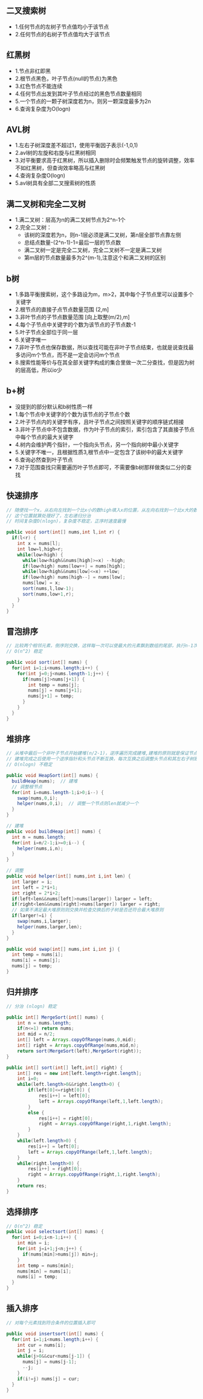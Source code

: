 ## 二叉搜索树

- 1.任何节点的左树子节点值均小于该节点
- 2.任何节点的右树子节点值均大于该节点

## 红黑树

- 1.节点非红即黑
- 2.根节点黑色，叶子节点(null的节点)为黑色
- 3.红色节点不能连续
- 4.任何节点出发到其叶子节点经过的黑色节点数量相同
- 5.一个节点的一颗子树深度若为n，则另一颗深度最多为2n
- 6.查询复杂度为O(logn)

## AVL树

- 1.左右子树深度差不超过1，使用平衡因子表示(-1,0,1)
- 2.avl树的左旋和右旋与红黑树相同
- 3.对平衡要求高于红黑树，所以插入删除时会频繁触发节点的旋转调整，效率不如红黑树，但查询效率略高与红黑树
- 4.查询复杂度O(logn)
- 5.avl树具有全部二叉搜索树的性质

## 满二叉树和完全二叉树

- 1.满二叉树：层高为n的满二叉树节点为2^n-1个
- 2.完全二叉树：
  - 该树的深度若为n，则n-1层必须是满二叉树，第n层全部节点靠左侧
  - 总结点数量-(2^n-1)-1=最后一层的节点数
  - 满二叉树一定是完全二叉树，完全二叉树不一定是满二叉树
  - 第m层的节点数量最多为2^(m-1),注意这个和满二叉树的区别

## b树

  - 1.多路平衡搜索树，这个多路设为m，m>2，其中每个子节点里可以设置多个关键字
  - 2.根节点的直接子点节点数量范围 (2,m]
  - 3.非叶节点的子节点数量范围 [向上取整(m/2),m]
  - 4.每个子节点中关键字的个数为该节点的子节点数-1
  - 5.叶子节点全部位于同一层
  - 6.关键字唯一
  - 7.非叶子节点也保存数据，所以查找可能在非叶子节点结束，也就是说查找最多访问m个节点，而不是一定会访问m个节点
  - 8.搜索性能等价与在其全部关键字构成的集合里做一次二分查找，但是因为树的层高低，所以io少

## b+树

  - 没提到的部分默认和b树性质一样
  - 1.每个节点中关键字的个数为该节点的子节点个数
  - 2.叶子节点内的关键字有序，且叶子节点之间按照关键字的顺序链式相接
  - 3.非叶子节点中不包含数据，作为叶子节点的索引，索引包含了其直接子节点中每个节点的最大关键字
  - 4.树内会维护两个指针，一个指向头节点，另一个指向树中最小关键字
  - 5.关键字不唯一，且根据性质3,根节点中一定包含了该树中的最大关键字
  - 6.查询必然查到叶子节点
  - 7.对于范围查找只需要遍历叶子节点即可，不需要像b树那样做类似二分的查找

## 快速排序

```java
// 随便找一个x，从右向左找到一个比x小的数high填入x的位置，从左向右找到一个比x大的数low填入high的位置，再把x放回low的位置
// 这个位置就算处理好了，左右递归分治
// 时间复杂度O(nlogn)，复杂度不稳定，正序时速度最慢

public void sort(int[] nums,int l,int r) {
  if(l<r) {
    int x = nums[l];
    int low=l,high=r;
    while(low<high) {
      while(low<high&&nums[high]>=x) --high;
      if(low<high) nums[low++] = nums[high];
      while(low<high&&nums[low]<=x) ++low;
      if(low<high) nums[high--] = nums[low];
      nums[low] = x;
      sort(nums,l,low-1);
      sort(nums,low+1,r);
    }
  }
}
```

## 冒泡排序

```java
// 比较两个相邻元素，倒序则交换，这样每一次可以使最大的元素飘到数组的尾部，执行n-1次后就可以使得长度为n的数组正序
// O(n^2) 稳定

public void sort(int[] nums) {
  for(int i=1;i<nums.length;i++) {
    for(int j=0;j<nums.length-1;j++) {
      if(nums[j]>nums[j+1]) {
        int temp = nums[j];
        nums[j] = nums[j+1];
        nums[j+1] = temp;
      }
    }  
  }
}
```

## 堆排序

```java
// 从堆中最后一个非叶子节点开始建堆(n/2-1)，逆序遍历完成建堆,建堆的原则就是保证节点的左右子树符合最大堆或最小堆的原则，如果不符合需要调整的话调整之后再检查一下被调整过的子节点的子节点是否依然满足该原则
// 建堆完成之后使用一个逆序指针和头节点不断互换，每次互换之后调整头节点和其左右子树即可
// O(nlogn) 不稳定

public void HeapSort(int[] nums) {
  buildHeap(nums);  // 建堆
  // 调整根节点
  for(int i=nums.length-1;i>0;i--) {
    swap(nums,0,i);
    helper(nums,0,i);  // 调整一个节点则len就减少一个
  }
}

// 建堆
public void buildHeap(int[] nums) {
  int n = nums.length;
  for(int i=n/2-1;i>=0;i--) {
    helper(nums,i,n);
  }
}

// 调整
public void helper(int[] nums,int i,int len) {
  int larger = i;
  int left = 2*i+1;
  int right = 2*i+2;
  if(left<len&&nums[left]>nums[larger]) larger = left;
  if(right<len&&nums[right]>nums[larger]) larger = right;
  // 如果不满足最大堆原则则交换并检查交换后的子树是否还符合最大堆原则
  if(larger!=i) {
    swap(nums,i,larger);
    helper(nums,larger,len);
  }
}

public void swap(int[] nums,int i,int j) {
  int temp = nums[i];
  nums[i] = nums[j];
  nums[j] = temp;
}
```

## 归并排序

```java
// 分治 (nlogn) 稳定

public int[] MergeSort(int[] nums) {
    int n = nums.length;
    if(n<=1) return nums;
    int mid = n/2;
    int[] left = Arrays.copyOfRange(nums,0,mid);
    int[] right = Arrays.copyOfRange(nums,mid,n);
    return sort(MergeSort(left),MergeSort(right));
}

public int[] sort(int[] left,int[] right) {
    int[] res = new int[left.length+right.length];
    int i=0;
    while(left.length>0&&right.length>0) {
        if(left[0]<=right[0]) {
            res[i++] = left[0];
            left = Arrays.copyOfRange(left,1,left.length);
        }
        else {
            res[i++] = right[0];
            right = Arrays.copyOfRange(right,1,right.length);
        }
    }
    while(left.length>0) {
        res[i++] = left[0];
        left = Arrays.copyOfRange(left,1,left.length);
    }
    while(right.length>0) {
        res[i++] = right[0];
        right = Arrays.copyOfRange(right,1,right.length);
    }
    return res;
}
```

## 选择排序

```java
// O(n^2) 稳定
public void selectsort(int[] nums) {
  for(int i=0;i<n-1;i++) {
    int min = i;
    for(int j=i+1;j<n;j++) {
      if(nums[min]>nums[j]) min=j;
    }
    int temp = nums[min];
    nums[min] = nums[i];
    nums[i] = temp;
  }
}
```

## 插入排序

```java
// 对每个元素找到符合条件的位置插入即可

public void insertsort(int[] nums) {
  for(int i=1;i<nums.length;i++) {
    int cur = nums[i];
    int j = i;
    while(j>0&&cur<nums[j-1]) {
      nums[j] = nums[j-1];
      --j;
    }
    if(i!=j) nums[j] = cur;
  }
}
```
